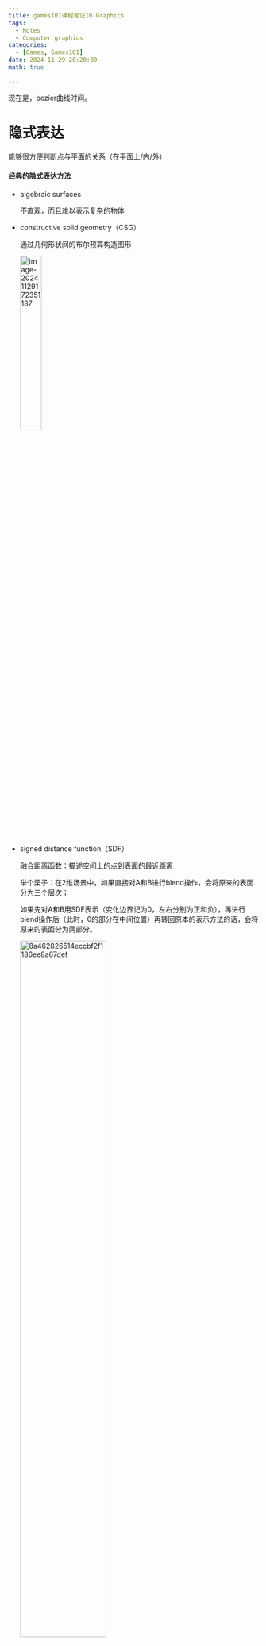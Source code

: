 ```yaml
---
title: games101课程笔记10-Graphics
tags: 
  - Notes
  - Computer graphics
categories: 
  - [Games, Games101]
date: 2024-11-29 20:20:00
math: true

---
```


现在是，bezier曲线时间。

<!-- more -->

# 隐式表达

能够很方便判断点与平面的关系（在平面上/内/外）

#### 经典的隐式表达方法

- algebraic surfaces

  不直观，而且难以表示复杂的物体

- constructive solid geometry（CSG）

  通过几何形状间的布尔预算构造图形

  <img src="https://pic-poivre.oss-cn-hangzhou.aliyuncs.com/pics/image-20241129172351187.png" alt="image-20241129172351187" style="width:30%;" />

- signed distance function（SDF）

  融合距离函数：描述空间上的点到表面的最近距离

  举个栗子：在2维场景中，如果直接对A和B进行blend操作，会将原来的表面分为三个层次；

  如果先对A和B用SDF表示（变化边界记为0，左右分别为正和负），再进行blend操作后（此时，0的部分在中间位置）再转回原本的表示方法的话，会将原来的表面分为两部分。

  <img src="https://pic-poivre.oss-cn-hangzhou.aliyuncs.com/pics/8a462826514eccbf2f1186ee8a67def.jpg" alt="8a462826514eccbf2f1186ee8a67def" style="width:60%;" />

- level set methods

  用一个表格来存储数据描述物体的方式。距离函数f(x)为0的位置就是物体的表面。

  应用于医学中的信息表示（CT，MRI，etc.），以及物理模拟中（模拟水花）

  <img src="https://pic-poivre.oss-cn-hangzhou.aliyuncs.com/pics/image-20241129172902797.png" alt="image-20241129172902797" style="zoom:50%;" />

- fractals（分形）

  常用于描述自然现象。

#### 优缺点

优点：

- 表示容易（例如可以仅使用函数说明）
- 容易查询某些关系（inside object, distance to surface）
- 容易求得射线与平面的交点
- 能够准确的表示一些简单的形状，不存在采样频率不够的问题
- 容易处理拓扑上的变化

缺点：

- 难以表示复杂的形状

# 显式表达

所有的点通过**直接给出**或者参数映射的方式给出

采样很方便，能够轻松判断点是否在平面上

#### 经典的显式表达方法

- 点云

  最简单的表达方式（通过点的坐标表示）

  能够简单表示任意的几何形状

  适用大型的数据集

  经常被转换为多边形网格

  但是在采样率较低的情况下不太好用

- 多边形网格

  存储顶点&几何形状（通常为三角形和四边形）

  #### 几何处理方法：

  - Mesh subdivision（细分）

    <img src="https://pic-poivre.oss-cn-hangzhou.aliyuncs.com/pics/image-20241130014834452.png" alt="image-20241130014834452" style="width:20%;" />

  - Mesh simplification

    <img src="https://pic-poivre.oss-cn-hangzhou.aliyuncs.com/pics/image-20241130014856511.png" alt="image-20241130014856511" style="width:20%;" />

  - Mesh regularization

    <img src="https://pic-poivre.oss-cn-hangzhou.aliyuncs.com/pics/image-20241130014912507.png" alt="image-20241130014912507" style="width:20%;" />

#### 曲线 & 曲面

##### Bézier Curves

曲线的绘制算法：de Casteljau Algorithm
$$
b^n(t)=\sum_{j=0}^{n}{b_jB_j^n(t)}
$$

$$
B^n_i(t)=\ \left(
 \begin{matrix}
   n \\
   t 
  \end{matrix}
  \right)t^i(1-t)^{n-i}
$$

###### 一些特性

- 曲线的起点和终点就是给出控制点的起点和终点

- 在有四个控制点的情况下（绘制三次贝塞尔曲线 cubic Bézier curves）

  b'(0) = 3(b1 - b0); b'(1) = 3(b3 - b2)

- 曲线在通过**仿射变换**后的结果是和重新根据仿射变换后的控制点生成的结果是一致的！

  故，只需要将控制点应用变换重新生成即可！

  但是，**投影变换并不适用**。

- 凸包性（convex hull property）

  生成的曲线在控制点围成的凸多边形内

##### Piecewise Bézier Curves

将多段的Bézier curves连接起来，一般是cubic Bézier curves（也就是控制点为四个的情况）。

###### C0连续

两段贝塞尔曲线连接在一起（一个控制点是相同的）

<img src="https://pic-poivre.oss-cn-hangzhou.aliyuncs.com/pics/image-20241130014239766.png" alt="image-20241130014239766" style="width:40%;" />

###### C1连续

两段贝塞尔曲线是平滑连接的（连接处控制点附近一阶导连续）

需要满足：

① 方向相反；②共线；③等距；

<img src="https://pic-poivre.oss-cn-hangzhou.aliyuncs.com/pics/image-20241130014348890.png" alt="image-20241130014348890" style="width:40%;" />

###### B-splines

B样条，具有局部性的性质，在移动某一个控制点时，只影响曲线的一部分而不是影响全局。

###### Bézier surfaces

插值（u, v）两个方向上的贝塞尔曲线，形成曲面。
